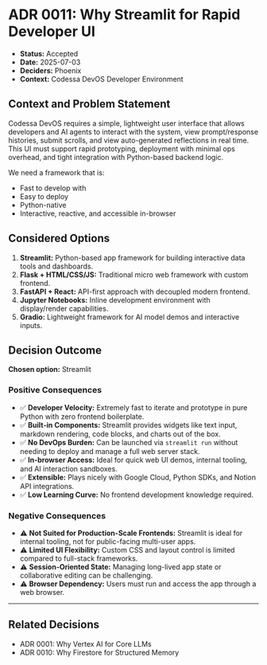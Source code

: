 # ADR 0011: Why Streamlit for Rapid Developer UI

- **Status:** Accepted
- **Date:** 2025-07-03
- **Deciders:** Phoenix
- **Context:** Codessa DevOS Developer Environment

## Context and Problem Statement

Codessa DevOS requires a simple, lightweight user interface that allows developers and AI agents to interact with the system, view prompt/response histories, submit scrolls, and view auto-generated reflections in real time. This UI must support rapid prototyping, deployment with minimal ops overhead, and tight integration with Python-based backend logic.

We need a framework that is:

- Fast to develop with
- Easy to deploy
- Python-native
- Interactive, reactive, and accessible in-browser

## Considered Options

1. **Streamlit:** Python-based app framework for building interactive data tools and dashboards.
2. **Flask + HTML/CSS/JS:** Traditional micro web framework with custom frontend.
3. **FastAPI + React:** API-first approach with decoupled modern frontend.
4. **Jupyter Notebooks:** Inline development environment with display/render capabilities.
5. **Gradio:** Lightweight framework for AI model demos and interactive inputs.

## Decision Outcome

**Chosen option:** Streamlit

### Positive Consequences

- ✅ **Developer Velocity:** Extremely fast to iterate and prototype in pure Python with zero frontend boilerplate.
- ✅ **Built-in Components:** Streamlit provides widgets like text input, markdown rendering, code blocks, and charts out of the box.
- ✅ **No DevOps Burden:** Can be launched via `streamlit run` without needing to deploy and manage a full web server stack.
- ✅ **In-browser Access:** Ideal for quick web UI demos, internal tooling, and AI interaction sandboxes.
- ✅ **Extensible:** Plays nicely with Google Cloud, Python SDKs, and Notion API integrations.
- ✅ **Low Learning Curve:** No frontend development knowledge required.

### Negative Consequences

- ⚠️ **Not Suited for Production-Scale Frontends:** Streamlit is ideal for internal tooling, not for public-facing multi-user apps.
- ⚠️ **Limited UI Flexibility:** Custom CSS and layout control is limited compared to full-stack frameworks.
- ⚠️ **Session-Oriented State:** Managing long-lived app state or collaborative editing can be challenging.
- ⚠️ **Browser Dependency:** Users must run and access the app through a web browser.

---

## Related Decisions

- ADR 0001: Why Vertex AI for Core LLMs
- ADR 0010: Why Firestore for Structured Memory
